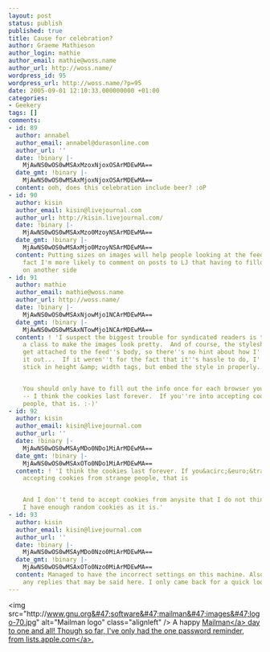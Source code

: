 ```yaml
---
layout: post
status: publish
published: true
title: Cause for celebration?
author: Graeme Mathieson
author_login: mathie
author_email: mathie@woss.name
author_url: http://woss.name/
wordpress_id: 95
wordpress_url: http://woss.name/?p=95
date: 2005-09-01 12:10:33.000000000 +01:00
categories:
- Geekery
tags: []
comments:
- id: 89
  author: annabel
  author_email: annabel@durasonline.com
  author_url: ''
  date: !binary |-
    MjAwNS0wOS0wMSAxMzoxNjoxOSArMDEwMA==
  date_gmt: !binary |-
    MjAwNS0wOS0wMSAxMjoxNjoxOSArMDEwMA==
  content: ooh, does this celebration include beer? :oP
- id: 90
  author: kisin
  author_email: kisin@livejournal.com
  author_url: http://kisin.livejournal.com/
  date: !binary |-
    MjAwNS0wOS0wMSAxMzo0MzoyNSArMDEwMA==
  date_gmt: !binary |-
    MjAwNS0wOS0wMSAxMjo0MzoyNSArMDEwMA==
  content: Putting sizes on images will help people looking at the feed from LJ, in
    fact I'm more likely to comment on posts to LJ that having to fillout more info
    on another side
- id: 91
  author: mathie
  author_email: mathie@woss.name
  author_url: http://woss.name/
  date: !binary |-
    MjAwNS0wOS0wMSAxNjowMjo1NCArMDEwMA==
  date_gmt: !binary |-
    MjAwNS0wOS0wMSAxNTowMjo1NCArMDEwMA==
  content: ! 'I suspect the biggest trouble for syndicated readers is that I''m using
    a class to make the images look pretty.  And of course, the stylesheet doesn''t
    get attached to the feed''s body, so there''s no hint about how I''d like to lay
    it out...  If it weren''t for the fact that it''s hassle to do, I''d not only
    stick in height &amp; width tags, but embed the style in properly...


    You should only have to fill out the info once for each browser you comment from
    -- I think the cookies last forever.  If you''re into accepting cookies from strange
    people, that is. :-)'
- id: 92
  author: kisin
  author_email: kisin@livejournal.com
  author_url: ''
  date: !binary |-
    MjAwNS0wOS0wMSAyMDo0NDo1MiArMDEwMA==
  date_gmt: !binary |-
    MjAwNS0wOS0wMSAxOTo0NDo1MiArMDEwMA==
  content: ! 'I think the cookies last forever. If you&acirc;&euro;&trade;re into
    accepting cookies from strange people, that is


    And I don''t tend to accept cookies from anysite that I do not think needs one.
    I have enough random cookies as it is.'
- id: 93
  author: kisin
  author_email: kisin@livejournal.com
  author_url: ''
  date: !binary |-
    MjAwNS0wOS0wMSAyMDo0Nzo0MiArMDEwMA==
  date_gmt: !binary |-
    MjAwNS0wOS0wMSAxOTo0Nzo0MiArMDEwMA==
  content: Managed to have the incorrect settings on this machine. Also I do not get
    any replies that may be said here. I only came back for a quick look.
---
```

<img src="http:&#47;&#47;www.gnu.org&#47;software&#47;mailman&#47;images&#47;logo-70.jpg" alt="Mailman logo" class="alignleft" &#47;> A happy <a href="http:&#47;&#47;www.gnu.org&#47;software&#47;mailman&#47;" title="Mailman, the GNU Mailing List Manager">Mailman<&#47;a> day to one and all!  Though so far, I've only had the one password reminder, from <a href="http:&#47;&#47;lists.apple.com&#47;">lists.apple.com<&#47;a>.
